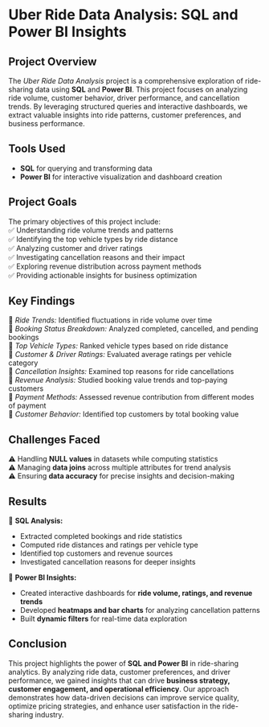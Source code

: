# **Uber Ride Data Analysis: SQL and Power BI Insights**  

## **Project Overview**  
The *Uber Ride Data Analysis* project is a comprehensive exploration of ride-sharing data using **SQL** and **Power BI**. This project focuses on analyzing ride volume, customer behavior, driver performance, and cancellation trends. By leveraging structured queries and interactive dashboards, we extract valuable insights into ride patterns, customer preferences, and business performance.  

## **Tools Used**  
- **SQL** for querying and transforming data  
- **Power BI** for interactive visualization and dashboard creation  

## **Project Goals**  
The primary objectives of this project include:  
✅ Understanding ride volume trends and patterns  
✅ Identifying the top vehicle types by ride distance  
✅ Analyzing customer and driver ratings  
✅ Investigating cancellation reasons and their impact  
✅ Exploring revenue distribution across payment methods  
✅ Providing actionable insights for business optimization  

## **Key Findings**  
🔹 *Ride Trends:* Identified fluctuations in ride volume over time  
🔹 *Booking Status Breakdown:* Analyzed completed, cancelled, and pending bookings  
🔹 *Top Vehicle Types:* Ranked vehicle types based on ride distance  
🔹 *Customer & Driver Ratings:* Evaluated average ratings per vehicle category  
🔹 *Cancellation Insights:* Examined top reasons for ride cancellations  
🔹 *Revenue Analysis:* Studied booking value trends and top-paying customers  
🔹 *Payment Methods:* Assessed revenue contribution from different modes of payment  
🔹 *Customer Behavior:* Identified top customers by total booking value  

## **Challenges Faced**  
⚠ Handling **NULL values** in datasets while computing statistics  
⚠ Managing **data joins** across multiple attributes for trend analysis  
⚠ Ensuring **data accuracy** for precise insights and decision-making  

## **Results**  
📌 **SQL Analysis:**  
- Extracted completed bookings and ride statistics  
- Computed ride distances and ratings per vehicle type  
- Identified top customers and revenue sources  
- Investigated cancellation reasons for deeper insights  

📌 **Power BI Insights:**  
- Created interactive dashboards for **ride volume, ratings, and revenue trends**  
- Developed **heatmaps and bar charts** for analyzing cancellation patterns  
- Built **dynamic filters** for real-time data exploration  

## **Conclusion**  
This project highlights the power of **SQL and Power BI** in ride-sharing analytics. By analyzing ride data, customer preferences, and driver performance, we gained insights that can drive **business strategy, customer engagement, and operational efficiency**. Our approach demonstrates how data-driven decisions can improve service quality, optimize pricing strategies, and enhance user satisfaction in the ride-sharing industry.  

